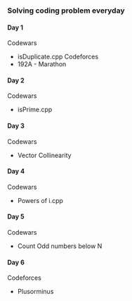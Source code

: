 ### Solving coding problem everyday
#### Day 1
Codewars
- isDuplicate.cpp
Codeforces
- 192A - Marathon

#### Day 2
Codewars
- isPrime.cpp

#### Day 3
Codewars
- Vector Collinearity

#### Day 4
Codewars
- Powers of i.cpp

#### Day 5
Codewars
- Count Odd numbers below N

#### Day 6
Codeforces
- Plusorminus
